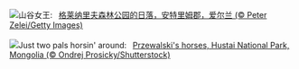 ![](https://www.bing.com/th?id=OHR.GlenariffForest_ZH-CN7874768337_UHD.jpg&w=1000)山谷女王:&nbsp;&ensp;[格莱纳里夫森林公园的日落，安特里姆郡，爱尔兰 (© Peter Zelei/Getty Images)](https://www.bing.com/th?id=OHR.GlenariffForest_ZH-CN7874768337_UHD.jpg)
<br><br/>
![](https://www.bing.com/th?id=OHR.MongoliaHorses_EN-US2400199558_UHD.jpg&w=1000)Just two pals horsin' around:&nbsp;&ensp;[Przewalski's horses, Hustai National Park, Mongolia (© Ondrej Prosicky/Shutterstock)](https://www.bing.com/th?id=OHR.MongoliaHorses_EN-US2400199558_UHD.jpg)
<br><br/>
